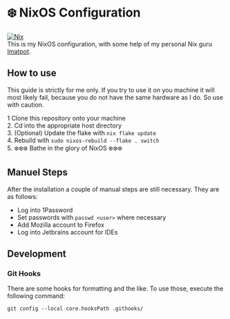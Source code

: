 # ❄️ NixOS Configuration
[![Nix](https://img.shields.io/badge/built%20with-Nix-5277C3.svg?style=flat-square&logo=NixOS&logoColor=white)](https://nixos.org)  
This is my NixOS configuration, with some help of my personal Nix guru  [Imatpot](https://github.com/imatpot/dotfiles).

## How to use
This guide is strictly for me only. If you try to use it on you machine it will most likely fail, because you do not have the same hardware as I do. So use with caution. 

1 Clone this repository onto your machine  
2. Cd into the appropriate host directory  
3. (Optional) Update the flake with `nix flake update`  
4. Rebuild with `sudo nixos-rebuild --flake . switch`  
5. ❄️❄️❄️ Bathe in the glory of NixOS ❄️❄️❄️  

## Manuel Steps
After the installation a couple of manual steps are still necessary. They are as follows:
- Log into 1Password
- Set passwords with `passwd <user>` where necessary 
- Add Mozilla account to Firefox
- Log into Jetbrains account for IDEs

## Development

### Git Hooks
There are some hooks for formatting and the like. To use those, execute the following command:
```shell
git config --local core.hooksPath .githooks/
``` 
